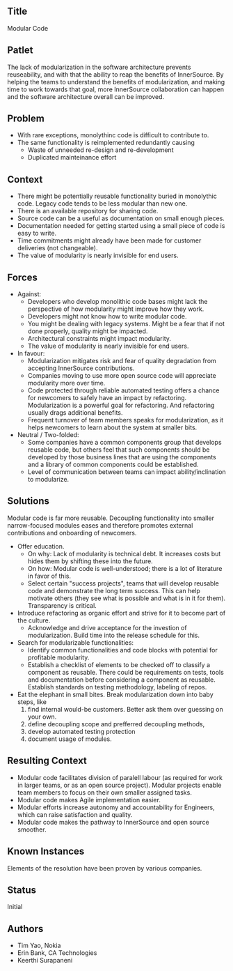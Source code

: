 ## Title

Modular Code

## Patlet

The lack of modularization in the software architecture prevents reuseability, and with that the ability to reap the benefits of InnerSource. By helping the teams to understand the benefits of modularization, and making time to work towards that goal, more InnerSource collaboration can happen and the software architecture overall can be improved.

## Problem

* With rare exceptions, monolythinc code is difficult to contribute to.
* The same functionality is reimplemented redundantly causing
  * Waste of unneeded re-design and re-development
  * Duplicated mainteinance effort

## Context

* There might be potentially reusable functionality buried in monolythic code.
  Legacy code tends to be less modular than new one.
* There is an available repository for sharing code.
* Source code can be a useful as documentation on small enough pieces.
* Documentation needed for getting started using a small piece of code is easy to write.
* Time commitments might already have been made for customer deliveries (not changeable).
* The value of modularity is nearly invisible for end users.

## Forces
* Against:
  * Developers who develop monolithic code bases might lack the perspective of how modularity might improve how they work.
  * Developers might not know how to write modular code.
  * You might be dealing with legacy systems. Might be a fear that if not done properly, quality might be impacted.
  * Architectural constraints might impact modularity.
  * The value of modularity is nearly invisible for end users.
* In favour:
  * Modularization mitigates risk and fear of quality degradation from accepting InnerSource contributions.
  * Companies moving to use more open source code will appreciate modularity more over time.
  * Code protected through reliable automated testing offers a chance for newcomers to safely have an impact by refactoring. Modularization is a powerful goal for refactoring. And refactoring usually drags additional benefits.
  * Frequent turnover of team members speaks for modularization, as it helps newcomers to learn about the system at smaller bits.
* Neutral / Two-folded:
  * Some companies have a common components group that develops reusable code, but others feel that such components should be developed by those business lines that are using the components and a library of common components could be established.
  * Level of communication between teams can impact ability/inclination to modularize.

## Solutions

Modular code is far more reusable. Decoupling functionality into smaller narrow-focused modules eases
and therefore promotes external contributions and onboarding of newcomers.
* Offer education.
  * On why: Lack of modularity is technical debt. It increases costs but hides them by shifting these into the future.
  * On how: Modular code is well-understood; there is a lot of literature in favor of this.
  * Select certain "success projects", teams that will develop reusable code and demonstrate the long term success. This can help motivate others (they see what is possible and what is in it for them). Transparency is critical.
* Introduce refactoring as organic effort and strive for it to become part of the culture.
  * Acknowledge and drive acceptance for the investion of modularization. Build time into the release schedule for this.
* Search for modularizable functionalities:
  * Identify common functionalities and code blocks with potential for profitable modularity.
  * Establish a checklist of elements to be checked off to classify a component as reusable.
    There could be requirements on tests, tools and documentation before considering a component as reusable.
    Establish standards on testing methodology, labeling of repos.
* Eat the elephant in small bites. Break modularization down into baby steps, like
  1. find internal would-be customers. Better ask them over guessing on your own.
  1. define decoupling scope and prefferred decoupling methods,
  1. develop automated testing protection
  1. document usage of modules.

## Resulting Context

* Modular code facilitates division of paralell labour (as required for work in larger teams, or as an open source project). Modular projects enable team members to focus on their own smaller assigned tasks.
* Modular code makes Agile implementation easier.
* Modular efforts increase autonomy and accountability for Engineers, which can raise satisfaction and quality.
* Modular code makes the pathway to InnerSource and open source smoother.
## Known Instances

Elements of the resolution have been proven by various companies.

## Status

Initial

## Authors  

* Tim Yao, Nokia
* Erin Bank, CA Technologies
* Keerthi Surapaneni

